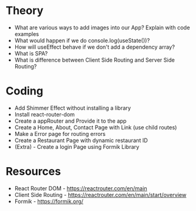 # Theory
- What are various ways to add images into our App? Explain with code examples
- What would happen if we do console.log(useState())?
- How will useEffect behave if we don't add a dependency array?
- What is SPA?
- What is difference between Client Side Routing and Server Side Routing?
# Coding
- Add Shimmer Effect without installing a library
- Install react-router-dom
- Create a appRouter and Provide it to the app
- Create a Home, About, Contact Page with Link (use child routes)
- Make a Error page for routing errors
- Create a Restaurant Page with dynamic restaurant ID
- (Extra) - Create a login Page using Formik Library
# Resources
- React Router DOM - https://reactrouter.com/en/main
- Client Side Routing - https://reactrouter.com/en/main/start/overview
- Formik - https://formik.org/